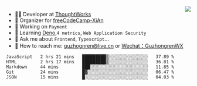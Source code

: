 <img align="right" src="https://github-readme-stats.vercel.app/api?username=guzhongren&show_icons=true&icon_color=805AD5&text_color=000&bg_color=ffffff&hide_title=true" />

- 👨‍💻  Developer at [ThoughtWorks](https://thoughtworks.com)
- 🏢 Organizer for [freeCodeCamp-XiAn](https://github.com/orgs/freeCodeCamp-XiAn)
- 🔭 Working on `Payment`
- 🌱 Learning [Deno](https://deno.land/),`4 metrics`,  `Web Application Security`
- 💬 Ask me about `Frontend`, `Typescript`...
- 🔎 How to reach me: [guzhognren@live.cn](guzhognren@live.cn) or [Wechat：GuzhongrenWX]()

<!--START_SECTION:waka-->
```text
JavaScript   2 hrs 21 mins   █████████▒░░░░░░░░░░░░░░░   37.89 % 
HTML         2 hrs 17 mins   █████████▒░░░░░░░░░░░░░░░   36.81 % 
Markdown     44 mins         ███░░░░░░░░░░░░░░░░░░░░░░   11.85 % 
Git          24 mins         █▓░░░░░░░░░░░░░░░░░░░░░░░   06.47 % 
JSON         15 mins         █░░░░░░░░░░░░░░░░░░░░░░░░   04.03 % 
```
<!--END_SECTION:waka-->

